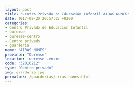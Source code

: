 ```yaml
---
layout: post
title: "Centro Privado de Educación Infantil AIRAS NUNES"
date: 2017-09-20 20:57:05 +0200
categories:
- Centro Privado de Educación Infantil
- ourense
- ourense-centro
- Centro privado
- guarderia
name: "AIRAS NUNES"
province: "Ourense"
location: "Ourense Centro"
code: "32016212"
type: "Centro privado"
img: guarderia.jpg
permalink: /guarderias/airas-nunes.html
---
```

